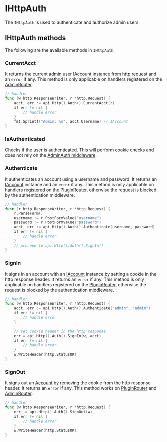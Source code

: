 # IHttpAuth

The `IHttpAuth` is used to authenticate and authorize admin users.

## IHttpAuth methods

The following are the available methods in `IHttpAuth`.

### CurrentAcct

It returns the current admin user [IAccount](./accounts-api.md#account-instance) instance from http request and an `error` if any. This method is only applicable on handlers registered on the [AdminRouter](./http-router-api.md#adminrouter).

```go
// handler
func (w http.ResponseWriter, r *http.Request) {
    acct, err := api.Http().Auth().CurrentAcct(r)
    if err != nil {
        // handle error
    }
    fmt.Sprintf("Admin: %s", acct.Username) // IAccount
}
```

### IsAuthenticated

Checks if the user is authenticated. This will perform cookie checks and does not rely on the [AdminAuth middleware](./http-middlewares.md#admin-auth).

### Authenticate

It authenticates an account using a username and password.
It returns an [IAccount](./accounts-api.md#account-instance) instance and an `error` if any.
This method is only applicable on handlers registered on the [PluginRouter](./http-router-api.md#pluginrouter), otherwise the request is blocked by the authentication middleware.

```go
// handler
func (r http.ResponseWriter, r *http.Request) {
    r.ParseForm()
    username := r.PostFormValue("username")
    password := r.PostFormValue("password")
    acct, err := api.Http().Auth().Authenticate(username, password)
    if err != nil {
        // handle error
    }
    // proceed to api.Http().Auth().SignIn()
}
```

### SignIn

It signs in an account with an [IAccount](./accounts-api.md#account-instance) instance by setting a cookie in the http response header.
It returns an `error` if any.
This method is only applicable on handlers registered on the [PluginRouter](./http-router-api.md#plugin-router), otherwise the request is blocked by the authentication middleware.

```go
// handler
func (w http.ResponseWriter, r *http.Request) {
    acct, err := api.Http().Auth().Authenticate("admin", "admin")
    if err != nil {
        // handle error
    }

    // set cookie header in the http response
    err = api.Http().Auth().SignIn(w, acct)
    if err != nil {
        // handle error
    }
    w.WriteHeader(http.StatusOK)
}
```

### SignOut

It signs out an [Account](./accounts-api.md#account-instance) by removing the cookie from the http response header.
It returns an `error` if any. This method works on [PluginRouter](./http-router-api.md#plugin-router) and [AdminRouter](./http-router-api.md#admin-router).

```go
// handler
func (w http.ResponseWriter, r *http.Request) {
    err := api.Http().Auth().SignOut(w)
    if err != nil {
        // handle error
    }
    w.WriteHeader(http.StatusOK)
}
```
